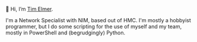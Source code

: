 👋 Hi, I’m [Tim Elmer](mailto:timelmer@uw.edu).

I'm a Network Specialist with NIM, based out of HMC. I'm mostly a hobbyist programmer, but I do some scripting for the use of myself and my team, mostly in PowerShell and (begrudgingly) Python.

<!---
timelmer-uw/timelmer-uw is a ✨ special ✨ repository because its `README.md` (this file) appears on your GitHub profile.
You can click the Preview link to take a look at your changes.
--->
